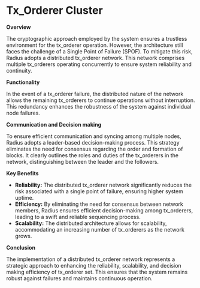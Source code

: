 # Tx\_Orderer Cluster

**Overview**

The cryptographic approach employed by the system ensures a trustless environment for the tx\_orderer operation. However, the architecture still faces the challenge of a Single Point of Failure (SPOF). To mitigate this risk, Radius adopts a distributed tx\_orderer network. This network comprises multiple tx\_orderers operating concurrently to ensure system reliability and continuity.

**Functionality**

In the event of a tx\_orderer failure, the distributed nature of the network allows the remaining tx\_orderers to continue operations without interruption. This redundancy enhances the robustness of the system against individual node failures.

**Communication and Decision making**

To ensure efficient communication and syncing among multiple nodes, Radius adopts a leader-based decision-making process. This strategy eliminates the need for consensus regarding the order and formation of blocks. It clearly outlines the roles and duties of the tx\_orderers in the network, distinguishing between the leader and the followers.

**Key Benefits**

* **Reliability:** The distributed tx\_orderer network significantly reduces the risk associated with a single point of failure, ensuring higher system uptime.
* **Efficiency:** By eliminating the need for consensus between network members, Radius ensures efficient decision-making among tx\_orderers, leading to a swift and reliable sequencing process.
* **Scalability:** The distributed architecture allows for scalability, accommodating an increasing number of tx\_orderers as the network grows.

**Conclusion**

The implementation of a distributed tx\_orderer network represents a strategic approach to enhancing the reliability, scalability, and decision making efficiency of tx\_orderer set. This ensures that the system remains robust against failures and maintains continuous operation.
